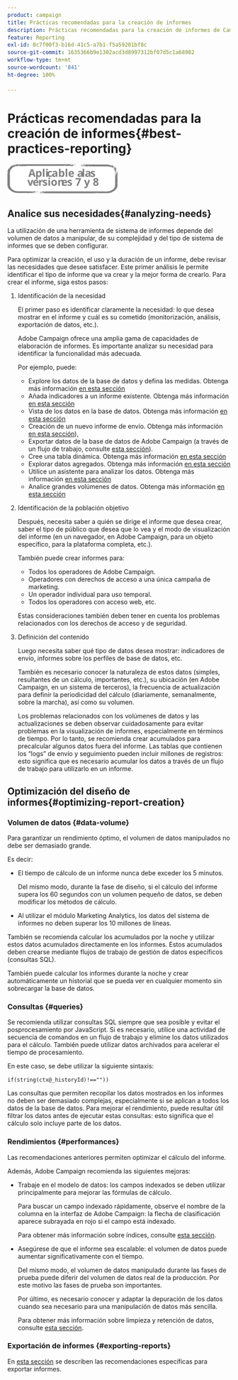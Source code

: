 ```yaml
---
product: campaign
title: Prácticas recomendadas para la creación de informes
description: Prácticas recomendadas para la creación de informes de Campaign
feature: Reporting
exl-id: 0c7f00f3-b16d-41c5-a7b1-f5a59201bf8c
source-git-commit: 1635366b9e1302acd3d8997312bf07d5c1a68982
workflow-type: tm+mt
source-wordcount: '841'
ht-degree: 100%

---
```


# Prácticas recomendadas para la creación de informes{#best-practices-reporting}

![](../../assets/common.svg)

## Analice sus necesidades{#analyzing-needs}

La utilización de una herramienta de sistema de informes depende del volumen de datos a manipular, de su complejidad y del tipo de sistema de informes que se deben configurar.

Para optimizar la creación, el uso y la duración de un informe, debe revisar las necesidades que desee satisfacer. Este primer análisis le permite identificar el tipo de informe que va crear y la mejor forma de crearlo. Para crear el informe, siga estos pasos:

1. Identificación de la necesidad

   El primer paso es identificar claramente la necesidad: lo que desea mostrar en el informe y cuál es su cometido (monitorización, análisis, exportación de datos, etc.).

   Adobe Campaign ofrece una amplia gama de capacidades de elaboración de informes. Es importante analizar su necesidad para identificar la funcionalidad más adecuada.

   Por ejemplo, puede:

   * Explore los datos de la base de datos y defina las medidas. Obtenga más información [en esta sección](../../reporting/using/ac-cubes.md)
   * Añada indicadores a un informe existente. Obtenga más información [en esta sección](../../reporting/using/about-reports-creation-in-campaign.md)
   * Vista de los datos en la base de datos. Obtenga más información [en esta sección](../../reporting/using/about-descriptive-analysis.md)
   * Creación de un nuevo informe de envío. Obtenga más información [en esta sección](../../reporting/using/about-reports-creation-in-campaign.md)),
   * Exportar datos de la base de datos de Adobe Campaign (a través de un flujo de trabajo, consulte [esta sección](../../workflow/using/about-workflows.md)).
   * Cree una tabla dinámica. Obtenga más información [en esta sección](../../reporting/using/creating-a-table.md#creating-a-breakdown-or-pivot-table)
   * Explorar datos agregados. Obtenga más información [en esta sección](../../reporting/using/ac-cubes.md)
   * Utilice un asistente para analizar los datos. Obtenga más información [en esta sección](../../reporting/using/about-descriptive-analysis.md)
   * Analice grandes volúmenes de datos. Obtenga más información [en esta sección](../../reporting/using/about-reports-creation-in-campaign.md)

1. Identificación de la población objetivo

   Después, necesita saber a quién se dirige el informe que desea crear, saber el tipo de público que desea que lo vea y el modo de visualización del informe (en un navegador, en Adobe Campaign, para un objeto específico, para la plataforma completa, etc.).

   También puede crear informes para:

   * Todos los operadores de Adobe Campaign.
   * Operadores con derechos de acceso a una única campaña de marketing.
   * Un operador individual para uso temporal.
   * Todos los operadores con acceso web, etc.

   Estas consideraciones también deben tener en cuenta los problemas relacionados con los derechos de acceso y de seguridad.

1. Definición del contenido

   Luego necesita saber qué tipo de datos desea mostrar: indicadores de envío, informes sobre los perfiles de base de datos, etc.

   También es necesario conocer la naturaleza de estos datos (simples, resultantes de un cálculo, importantes, etc.), su ubicación (en Adobe Campaign, en un sistema de terceros), la frecuencia de actualización para definir la periodicidad del cálculo (diariamente, semanalmente, sobre la marcha), así como su volumen.

   Los problemas relacionados con los volúmenes de datos y las actualizaciones se deben observar cuidadosamente para evitar problemas en la visualización de informes, especialmente en términos de tiempo. Por lo tanto, se recomienda crear acumulados para precalcular algunos datos fuera del informe. Las tablas que contienen los “logs” de envío y seguimiento pueden incluir millones de registros: esto significa que es necesario acumular los datos a través de un flujo de trabajo para utilizarlo en un informe.

## Optimización del diseño de informes{#optimizing-report-creation}

### Volumen de datos {#data-volume}

Para garantizar un rendimiento óptimo, el volumen de datos manipulados no debe ser demasiado grande.

Es decir:

* El tiempo de cálculo de un informe nunca debe exceder los 5 minutos.

   Del mismo modo, durante la fase de diseño, si el cálculo del informe supera los 60 segundos con un volumen pequeño de datos, se deben modificar los métodos de cálculo.

* Al utilizar el módulo Marketing Analytics, los datos del sistema de informes no deben superar los 10 millones de líneas.

También se recomienda calcular los acumulados por la noche y utilizar estos datos acumulados directamente en los informes. Estos acumulados deben crearse mediante flujos de trabajo de gestión de datos específicos (consultas SQL).

También puede calcular los informes durante la noche y crear automáticamente un historial que se pueda ver en cualquier momento sin sobrecargar la base de datos.

### Consultas {#queries}

Se recomienda utilizar consultas SQL siempre que sea posible y evitar el posprocesamiento por JavaScript. Si es necesario, utilice una actividad de secuencia de comandos en un flujo de trabajo y elimine los datos utilizados para el cálculo. También puede utilizar datos archivados para acelerar el tiempo de procesamiento.

En este caso, se debe utilizar la siguiente sintaxis:

```
if(string(ctx@_historyId)!==""))
```

Las consultas que permiten recopilar los datos mostrados en los informes no deben ser demasiado complejas, especialmente si se aplican a todos los datos de la base de datos. Para mejorar el rendimiento, puede resultar útil filtrar los datos antes de ejecutar estas consultas: esto significa que el cálculo solo incluye parte de los datos.

### Rendimientos {#performances}

Las recomendaciones anteriores permiten optimizar el cálculo del informe.

Además, Adobe Campaign recomienda las siguientes mejoras:

* Trabaje en el modelo de datos: los campos indexados se deben utilizar principalmente para mejorar las fórmulas de cálculo.

   Para buscar un campo indexado rápidamente, observe el nombre de la columna en la interfaz de Adobe Campaign: la flecha de clasificación aparece subrayada en rojo si el campo está indexado.

   Para obtener más información sobre índices, consulte [esta sección](../../configuration/using/data-model-best-practices.md#indexes).

* Asegúrese de que el informe sea escalable: el volumen de datos puede aumentar significativamente con el tiempo.

   Del mismo modo, el volumen de datos manipulado durante las fases de prueba puede diferir del volumen de datos real de la producción. Por este motivo las fases de prueba son importantes.

   Por último, es necesario conocer y adaptar la depuración de los datos cuando sea necesario para una manipulación de datos más sencilla.

   Para obtener más información sobre limpieza y retención de datos, consulte [esta sección](../../configuration/using/data-model-best-practices.md#data-retention).

### Exportación de informes {#exporting-reports}

En [esta sección](../../reporting/using/actions-on-reports.md#exporting-a-report) se describen las recomendaciones específicas para exportar informes.
